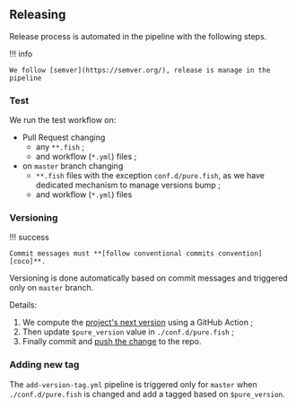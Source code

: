 ## Releasing

Release process is automated in the pipeline with the following steps.

!!! info

    We follow [semver](https://semver.org/), release is manage in the pipeline

### Test

We run the test workflow on:

* Pull Request changing
  * any `**.fish` ;
  * and workflow (`*.yml`) files ;
* on `master` branch changing
  * `**.fish` files with the exception `conf.d/pure.fish`, as we have dedicated mechanism to manage versions bump ;
  * and workflow (`*.yml`) files

### Versioning

!!! success

    Commit messages must **[follow conventional commits convention][coco]**.

Versioning is done automatically based on commit messages and triggered only on `master` branch.

Details:

1. We compute the [project's next version][next-version] using a GitHub Action ;
2. Then update `$pure_version` value in `./conf.d/pure.fish` ;
3. Finally commit and [push the change][push] to the repo.

### Adding new tag

The `add-version-tag.yml` pipeline is triggered only for `master` when `./conf.d/pure.fish` is changed and add a tagged based on `$pure_version`.

[next-version]: https://github.com/thenativeweb/get-next-version
[push]: https://github.com/ad-m/github-push-action
<!-- markdownlint-disable-next-line MD053 -->
[coco]: https://www.conventionalcommits.org/en/v1.0.0/
